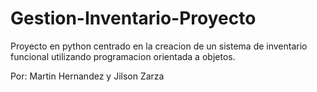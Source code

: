 # Gestion-Inventario-Proyecto
Proyecto en python centrado en la creacion de un sistema de inventario funcional utilizando programacion orientada a objetos.

Por: Martin Hernandez y Jilson Zarza
